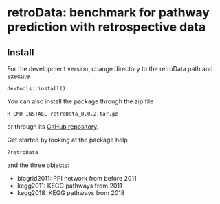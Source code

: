 # retroData: benchmark for pathway prediction with retrospective data

## Install

For the development version, change directory to the 
retroData path and execute

```
devtools::install()
```
You can also install the package through the zip file

```
R CMD INSTALL retroData_0.0.2.tar.gz
```

or through its [GitHub repository](https://github.com/b2slab/retroData). 

Get started by looking at the package help

```
?retroData
```

and the three objects: 

* biogrid2011: PPI network from before 2011
* kegg2011: KEGG pathways from 2011
* kegg2018: KEGG pathways from 2018
